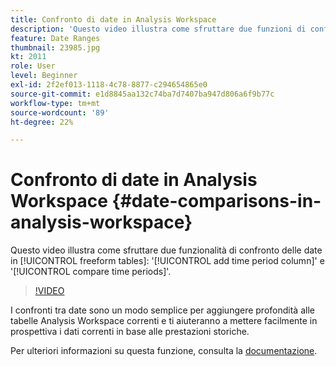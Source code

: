 ```yaml
---
title: Confronto di date in Analysis Workspace
description: 'Questo video illustra come sfruttare due funzioni di confronto delle date nelle tabelle a forma libera: "aggiungi colonna periodo di tempo" e "confronta periodi di tempo".'
feature: Date Ranges
thumbnail: 23985.jpg
kt: 2011
role: User
level: Beginner
exl-id: 2f2ef013-1118-4c78-8877-c294654865e0
source-git-commit: e1d8845aa132c74ba7d7407ba947d806a6f9b77c
workflow-type: tm+mt
source-wordcount: '89'
ht-degree: 22%

---
```


# Confronto di date in Analysis Workspace {#date-comparisons-in-analysis-workspace}

Questo video illustra come sfruttare due funzionalità di confronto delle date in [!UICONTROL freeform tables]: &#39;[!UICONTROL add time period column]&#39; e &#39;[!UICONTROL compare time periods]&#39;.

>[!VIDEO](https://video.tv.adobe.com/v/23985/?quality=12&learn=on)

I confronti tra date sono un modo semplice per aggiungere profondità alle tabelle Analysis Workspace correnti e ti aiuteranno a mettere facilmente in prospettiva i dati correnti in base alle prestazioni storiche.

Per ulteriori informazioni su questa funzione, consulta la [documentazione](https://experienceleague.adobe.com/en/docs/analytics/analyze/analysis-workspace/components/calendar-date-ranges/time-comparison).
